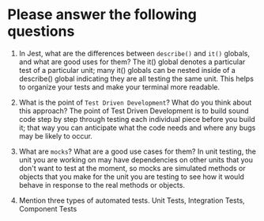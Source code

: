 # Please answer the following questions

1.  In Jest, what are the differences between `describe()` and `it()` globals, and what are good uses for them?
    The it() global denotes a particular test of a particular unit; many it() globals can be nested inside of a describe() global indicating they are all testing the same unit. This helps to organize your tests and make your terminal more readable.

2.  What is the point of `Test Driven Development`? What do you think about this approach?
    The point of Test Driven Development is to build sound code step by step through testing each individual piece before you build it; that way you can anticipate what the code needs and where any bugs may be likely to occur.

3.  What are `mocks`? What are a good use cases for them?
    In unit testing, the unit you are working on may have dependencies on other units that you don't want to test at the moment, so mocks are simulated methods or objects that you make for the unit you are testing to see how it would behave in response to the real methods or objects.

4.  Mention three types of automated tests.
    Unit Tests, Integration Tests, Component Tests

